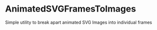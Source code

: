 # AnimatedSVGFramesToImages
Simple utility to break apart animated SVG Images into individual frames
